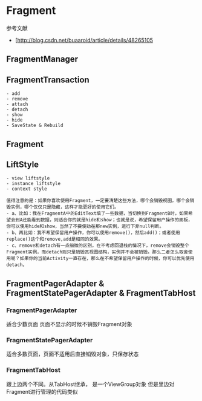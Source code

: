 # Fragment

参考文献
- [http://blog.csdn.net/buaaroid/article/details/48265105

## FragmentManager 

## FragmentTransaction
    - add
    - remove
    - attach
    - detach
    - show
    - hide
    - SaveState & Rebuild

## Fragment

## LiftStyle

    - view liftstyle
    - instance liftstyle
    - context style

    值得注意的是：如果你喜欢使用Fragment，一定要清楚这些方法，哪个会销毁视图，哪个会销毁实例，哪个仅仅只是隐藏，这样才能更好的使用它们。
    - a、比如：我在FragmentA中的EditText填了一些数据，当切换到FragmentB时，如果希望会到A还能看到数据，则适合你的就是hide和show；也就是说，希望保留用户操作的面板，你可以使用hide和show，当然了不要使劲在那new实例，进行下非null判断。
    - b、再比如：我不希望保留用户操作，你可以使用remove()，然后add()；或者使用replace()这个和remove,add是相同的效果。
    - c、remove和detach有一点细微的区别，在不考虑回退栈的情况下，remove会销毁整个Fragment实例，而detach则只是销毁其视图结构，实例并不会被销毁。那么二者怎么取舍使用呢？如果你的当前Activity一直存在，那么在不希望保留用户操作的时候，你可以优先使用detach。


## FragmentPagerAdapter & FragmentStatePagerAdapter & FragmentTabHost

### FragmentPagerAdapter
适合少数页面 
页面不显示的时候不销毁Fragment对象

### FragmentStatePagerAdapter
适合多数页面，页面不适用后直接销毁对象，只保存状态

### FragmentTabHost
跟上边两个不同。从TabHost继承， 是一个ViewGroup对象
但是里边对Fragment进行管理的代码类似

